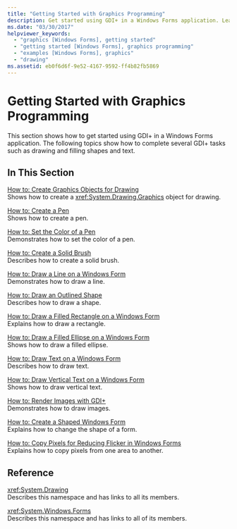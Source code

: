 ```yaml
---
title: "Getting Started with Graphics Programming"
description: Get started using GDI+ in a Windows Forms application. Learn how to complete several GDI+ tasks, such as drawing and filling shapes and text.
ms.date: "03/30/2017"
helpviewer_keywords: 
  - "graphics [Windows Forms], getting started"
  - "getting started [Windows Forms], graphics programming"
  - "examples [Windows Forms], graphics"
  - "drawing"
ms.assetid: eb0f6d6f-9e52-4167-9592-ff4b82fb5869
---
```

# Getting Started with Graphics Programming
This section shows how to get started using GDI+ in a Windows Forms application. The following topics show how to complete several GDI+ tasks such as drawing and filling shapes and text.  
  
## In This Section  
 [How to: Create Graphics Objects for Drawing](how-to-create-graphics-objects-for-drawing.md)  
 Shows how to create a <xref:System.Drawing.Graphics> object for drawing.  
  
 [How to: Create a Pen](how-to-create-a-pen.md)  
 Shows how to create a pen.  
  
 [How to: Set the Color of a Pen](how-to-set-the-color-of-a-pen.md)  
 Demonstrates how to set the color of a pen.  
  
 [How to: Create a Solid Brush](how-to-create-a-solid-brush.md)  
 Describes how to create a solid brush.  
  
 [How to: Draw a Line on a Windows Form](how-to-draw-a-line-on-a-windows-form.md)  
 Demonstrates how to draw a line.  
  
 [How to: Draw an Outlined Shape](how-to-draw-an-outlined-shape.md)  
 Describes how to draw a shape.  
  
 [How to: Draw a Filled Rectangle on a Windows Form](how-to-draw-a-filled-rectangle-on-a-windows-form.md)  
 Explains how to draw a rectangle.  
  
 [How to: Draw a Filled Ellipse on a Windows Form](how-to-draw-a-filled-ellipse-on-a-windows-form.md)  
 Shows how to draw a filled ellipse.  
  
 [How to: Draw Text on a Windows Form](how-to-draw-text-on-a-windows-form.md)  
 Describes how to draw text.  
  
 [How to: Draw Vertical Text on a Windows Form](how-to-draw-vertical-text-on-a-windows-form.md)  
 Shows how to draw vertical text.  
  
 [How to: Render Images with GDI+](how-to-render-images-with-gdi.md)  
 Demonstrates how to draw images.  
  
 [How to: Create a Shaped Windows Form](how-to-create-a-shaped-windows-form.md)  
 Explains how to change the shape of a form.  
  
 [How to: Copy Pixels for Reducing Flicker in Windows Forms](how-to-copy-pixels-for-reducing-flicker-in-windows-forms.md)  
 Explains how to copy pixels from one area to another.  
  
## Reference  
 <xref:System.Drawing>  
 Describes this namespace and has links to all its members.  
  
 <xref:System.Windows.Forms>  
 Describes this namespace and has links to all of its members.
